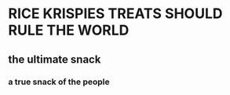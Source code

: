 # RICE KRISPIES TREATS SHOULD RULE THE WORLD

## the ultimate snack

### a true snack of the people

